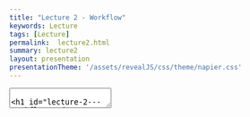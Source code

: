 ```yaml
---
title: "Lecture 2 - Workflow"
keywords: Lecture
tags: [Lecture]
permalink:  lecture2.html
summary: lecture2
layout: presentation
presentationTheme: '/assets/revealJS/css/theme/napier.css' 
---
```

<section data-markdown data-separator="^\n---\n$" data-separator-vertical="^\n--\n$">
<textarea data-template>

# Lecture 2 - Workflow and Repo Management
### SET09121 - Games Engineering

<br><br>
Babis Koniaris
<br>


School of Computing. Edinburgh Napier University


---

# Version Control

Version Control is used everywhere, by everyone.

I expect to see best practices in use for this module!


---

# Version Control 

Why use Version control?

- Keep a log of changes to your code  <!-- .element: class="fragment" -->
- An unlimited "undo" button. <!-- .element: class="fragment" -->
- Experiment with new features without trashing your working code <!-- .element: class="fragment" -->
- Helps you work better in teams <!-- .element: class="fragment" --> 
- Mirror your codebase to multiple redundant locations <!-- .element: class="fragment" -->
- Integrate with continuous-integration, testing and deployment tools. <!-- .element: class="fragment" -->


---

<!-- .slide: class="leftalign" -->
# Git 

You can do a lot of things with git, and many of the rules of what
you *should* do are not so much technical limitations but are about
what works well when working together with other people.

VC / GIT is a very powerful set of tools, and that can not only be
overwhelming at first, it also means that you can often do the same (or
similar) things different ways, and they all "work." <!-- .element: class="fragment" -->

Generally, the best way to learn git is probably to first only do very
basic things and not even look at some of the things you can do until
you are familiar and confident about the basics. <!-- .element: class="fragment" -->


---

# Git Hosts

- Local - You don't *need* to push anywhere
- Run your own git server
- GitHub - The de facto for open-source code.
- Bitbucket - By Atlassian - more for private projects
- Gitlab - when you need multiple repos and project management


---

# Git clients

- Command Line (Git bash on windows)
- GitHub Desktop - [https://desktop.github.com](https://desktop.github.com)
- Sourcetree - [https://sourcetreeapp.com](https://sourcetreeapp.com)
- GitKraken - [https://gitkraken.com](https://gitkraken.com)

![image](assets/images/sourcetree.png)  <!-- .element height="70%" width="70%" -->

---

# Git Hosts

Honestly I'd just recommend using GitHub Desktop these days!
It's the nicest one to use for basic stuff...

---

# Version Control - Best Practices


---

# Commit Often

- Committing often keeps your commits small and, again, helps you commit only related changes. <!-- .element: class="fragment" -->
- Allows you to share your code more frequently with others. <!-- .element: class="fragment" -->
- Easier for everyone to integrate changes regularly and avoid merge conflicts. <!-- .element: class="fragment" -->
- Having few large commits and sharing them rarely, in contrast, makes it hard both to solve conflicts and to comprehend what happened. <!-- .element: class="fragment" -->
- Don't commit only at the end of the day. <!-- .element: class="fragment" -->


---

# Commit Related Changes 

- A commit should be a wrapper for related changes.
- For example: 
    - Fixing two different bugs should produce two separate commits. <!-- .element: class="fragment" -->
- Small commits make it easier for other team members to understand the changes and roll them back if something went wrong. <!-- .element: class="fragment" -->
- Use tools like the staging area and stage only what is necessary, to create very granular commits. <!-- .element: class="fragment" -->


---

# Don't Commit Half-Done Work 

- You should only commit code when it's completed.
- This doesn't mean you have to complete a whole, large feature before committing. <!-- .element: class="fragment" -->
- Split the feature's implementation into logical chunks and remember to commit early and often. <!-- .element: class="fragment" -->
- Consider using Git's "Stash" feature. <!-- .element: class="fragment" -->
- If you absolutely need to commit, commit to a separate branch. <!-- .element: class="fragment" -->


---

# Test Before You Commit 

Resist temptations to commit something that you *think* works. 

- Test it thoroughly 
- make sure it really is completed ...
- ..and has no side effects (as far as one can tell).

<br>

### Don't Break The Build <!-- .element: class="fragment" -->


---

<!-- .slide: class="leftalign" -->
# Write Good Commit Messages

Begin your message with a short summary of your changes.

(Up to 50 characters as a guideline).

Separate it from the following body by including a blank line.

The body of your message should provide detailed answers to the following questions:
<!-- .element: class="fragment" -->
 - What was the motivation for the change?
 - How does it differ from the previous implementation?

<!-- .element: class="fragment" -->


---

# Use Branches 
Branching is Git's most powerful feature.

The tool to help you avoid mixing up different lines of development.

![image](assets/images/gitflowworkflow.png) <!-- .element height="70%" width="70%" -->


---

# Agree on a Workflow 

<div style="text-align: left;">

<p>However you choose to work, just make sure to agree on a common workflow that everyone follows.  </p>

<p>Following and enforcing other practices such as a code standard helps with merging. </p>

</div>

---

# Version Control is not a Backup System

Commit selectively - don't just cram in files.

<br>

### Git is not for Binary Files <!-- .element: class="fragment" -->

## Keep The Repo Clean <!-- .element: class="fragment" -->


---

# What typically goes into a code repository

- Source code files. (.cpp, .h, .java)
- README.md
- LICENSE
- .gitignore
- Buildscripts / makefiles (CMakeLists.txt)
- git submodules


---

# What does typically not go into a code repository

- Binary files (.wav, .mp3, .jpg, .pdf)  [ok for small things] <!-- .element: class="fragment" -->
- Compiled Code (.exe, .dll, .lib, .so, .obj) <!-- .element: class="fragment" -->
- IDE project files (.vcxproj, .sln) <!-- .element: class="fragment" -->
- Junk and temp files (.log) <!-- .element: class="fragment" -->
- Old code in a separate 'old-code' folder. <!-- .element: class="fragment" -->

<br>

__There are marks at stake here, do this right.__ <!-- .element: class="fragment" -->



---

# Why clean repos? 

Evidence of good software engineering - only include what you need.

Therefore it follows that you *know* should what you need.


<br>

You should understand everything that is in your repo, and be able to justify it's place there. <!-- .element: class="fragment" -->

If you can't; then it shows that you don't understand your own work. <!-- .element: class="fragment" -->

---

# Version Control Best Practices

## Summary
- Commit Often
- Commit Related Changes
- **Don't Break the build**
- Use Branches
- Agree on a Workflow
- Write Good Commit Messages
- **Keep The Repo Clean**


---

# Version Control - Working in teams

---

# Merging 

- Make sure you have the newest stuff
- **Always pull before starting working**

![image](assets/images/gitexample.png) <!-- .element height="110%" width="110%" -->

Advanced trick: You can do "Squash and Rebase" technique to make this
look neater.

---

# Merging 2 

If there were changes on the branch you want to merge into:

- Merge them into your branch, before merging onto it.
- Ensures your work is compatible
![image](assets/images/gitexample2.png) <!-- .element height="100%" width="100%" -->


---

# Branches 

For individual projects, 2 types of branches work fine.

- Master
- Feature Branches

When you scale up onto bigger projects you add more to suit the
development workflow. <!-- .element: class="fragment" -->

There is one rule to rule them all: <!-- .element: class="fragment" -->
** Never break Main ** <!-- .element: class="fragment" -->

- **Development / Master / Main**
    - Merge your feature branches into here
- **Testing**
    - Dev merges into here, get tested before merge to Release
- **Release**
    - Tagged and available for download to the public.
    - Also commonly called "Production" or "Live" branch

<!-- .element: class="fragment" -->

---

# Naming Note
GitHub, like many companies, is in the process of changing the name of the 'Master' branch. It seems to be in progress at time of writing, so you might see it called 'Main', 'Default', or 'Origin' in some tools!

(Don't worry, just remember to **Never break the main branch**)

---

<!-- .slide: class="leftalign" -->
# Pull Requests 

**Not actually a native git feature, Github introduced this concept**


Pull requests are a mechanism for a developer to notify team members that they have completed a feature.

Once their feature branch is ready, the developer files a pull request via their Bitbucket/GitHub account. 
This lets everybody involved know that they need to review the code and merge it into the master branch.

But, the pull request is more than just a notification.
It's a dedicated forum for discussing the proposed feature. 
If there are any problems with the changes, teammates can post feedback in the pull request and even tweak the feature by pushing follow-up commits.
All of this activity is tracked directly inside of the pull request.



---

# Merge Conflicts 

When git-dif doesn't know what you want to keep.

You can resolve them manually with a text editor


``` {language="c++"}
for(int i; i <3; ++i){
    <<<<<<< HEAD
    cout << "hello" << i << end;
    =======
    cout << i << end;
    >>>>>>> branch-a
}
```

Simply remove the bit you don't want, save the file, and commit.

Git GUIs can do most of this for you.


---

# Writing code for deployment 


---

# Writing code for deployment 
<!-- .slide: class="leftalign" -->
You will be building programs that run as standalone executables.


The big difference here is we are not running from an IDE. 


You must know how to **build, test, and deploy** your code. 

<br>
To do this, you must have knowledge of the following things:

- Know what your program does
- What your program needs to build
- Where it builds
- How it builds
- What it need to run

<!-- .element: class="fragment" -->
<br>
Submitting a game that doesn't run, due to something like missing .DLLs will lose you serious marks. <!-- .element: class="fragment" -->

---

# Writing code for deployment 
- People lose marks for this **Every. Single. Year.** 
- Don't make me go looking for the right version of a .DLL <!-- .element: class="fragment" -->
- **TEST YOUR CODE ON ANOTHER MACHINE BEFORE SUBMITTING** <!-- .element: class="fragment" -->

---

# C++ Software Engineering methods


---

<!-- .slide: class="leftalign" -->
# C++ ecosystem 

C++ is a low-level language.


It runs natively on the system, therefore must be compiled specifically for the system it is running on.


Unlike Java, there is no "C++ Virtual Machine" or universal cross-platform runtime. <!-- .element: class="fragment"data-fragment-index="1" -->


This makes writing robust and portable applications difficult. <!-- .element: class="fragment" data-fragment-index="1"-->


---

<!-- .slide: class="leftalign" -->
# Cross platform code 

Standard C++ code that just does logic is basically cross-platform.

Where we get into trouble is when hardware and system calls.
- Windowing
- Input
- Graphics
- Sound
- Threading (native since C++11)
- Time (native since C++11)
- Maths

<!-- .element: class="fragment" -->

Each operating system has it's own way of doing this. (See POSIX)
<!-- .element: class="fragment" -->

So, we use libraries that do all this for us.
e.g SFML, GLFW, SDL.
<!-- .element: class="fragment" -->

---

<!-- .slide: class="leftalign" -->
# C++ Package (Mis)Management

No native way of package management. So, how to include external libraries?
We can build from source (with submodules), or we can include external libraries in the repository.

Differences:
- Source allows access to newest code, external libraries are built with fixed settings/version
- Source allows us to debug through code, external libraries need to explicitly provide extra files
- Source results in better compatibility, as code is built with same settings as your other projects
- Setting up building from source is more complicated and brittle

Header-only libraries are popular, because it's the best of both worlds, but typically slower to compile

<!-- .element: class="fragment" -->

---

# Our build system

![image](assets/images/cmake.png)  <!-- .element height="100%" width="100%" -->


---

<!-- .slide: class="leftalign" -->
# CMake 
An open-source, cross-platform tools for configuring, building, testing and packaging software.

Write **one**  CMakeLists.txt config file, dictating what your application needs to compile.

CMake processes this and generates solution files relevent to the platform you are working on.

Not all C++ projects use CMake or have a working config. <!-- .element: class="fragment" -->

CMake is covered more in depth in the labs. <!-- .element: class="fragment" -->

---

# CMake 

- You will absolutely come to hate CMake...
- BUT, it is used in many big software houses, such as EA. <!-- .element: class="fragment" -->
- So... get used to it now, and make sure you understand the labs! <!-- .element: class="fragment" -->

</textarea>
</section>

